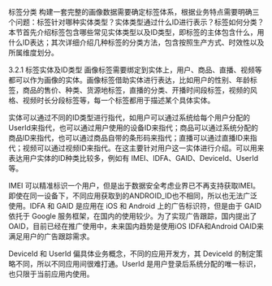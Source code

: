 标签分类
构建一套完整的画像数据需要确定标签体系，根据业务特点需要明确三个问题：标签针对哪种实体类型？实体类型通过什么ID进行表示？标签如何分类？本节首先介绍标签包含哪些常见实体类型以及ID类型，即标签的主体包含什么，用什么ID表达；其次详细介绍几种标签的分类方法，包含按照生产方式、时效性以及所属维度划分。

3.2.1 标签实体及ID类型
画像标签需要绑定到实体上，用户、商品、直播、视频等都可以作为画像的实体。画像标签借助实体进行表达，比如用户的性别、年龄标签，商品的售价、种类、货源地标签，直播的分类、开播时间段标签，视频的风格、视频时长分段标签等，每一个标签都用于描述某个具体实体。

实体可以通过不同的ID类型进行指代，如用户可以通过系统给每个用户分配的UserId来指代，也可以通过用户使用的设备ID来指代；商品可以通过系统分配的商品ID来指代，也可以通过商品自带的条形码来指代；直播可以通过直播ID来指代；视频可以通过视频ID来指代。在这主要针对用户这一实体进行介绍。可以用来表达用户实体的ID种类比较多，例如有 IMEI、IDFA、GAID、DeviceId、UserId 等。

IMEI 可以精准标识一个用户，但是出于数据安全考虑业界已不再支持获取IMEI。即使在同一设备下，不同应用获取到的ANDROID_ID也不相同，所以也无法广泛使用。IDFA 和 GAID 是应用在 iOS 和 Android 上的广告标识符，但是由于 GAID 依托于 Google 服务框架，在国内的使用较少。为了实现广告跟踪，国内提出了 OAID，目前已经在推广使用中，未来国内趋势是使用iOS IDFA和Android OAID来满足用户的广告跟踪需求。

DeviceId 和 UserId 偏具体业务概念，不同的应用开发方，其 DeviceId 的制定策略不同，所以不同应用间很难打通。UserId 是用户登录后系统分配的唯一标识，也只限于当前应用内使用。
